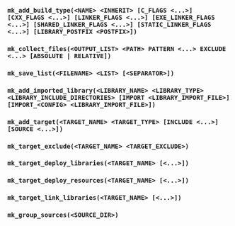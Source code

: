 ### `mk_add_build_type(<NAME> <INHERIT> [C_FLAGS <...>] [CXX_FLAGS <...>] [LINKER_FLAGS <...>] [EXE_LINKER_FLAGS <...>] [SHARED_LINKER_FLAGS <...>] [STATIC_LINKER_FLAGS <...>] [LIBRARY_POSTFIX <POSTFIX>])`

### `mk_collect_files(<OUTPUT_LIST> <PATH> PATTERN <...> EXCLUDE <...> [ABSOLUTE | RELATIVE])`
### `mk_save_list(<FILENAME> <LIST> [<SEPARATOR>])`

### `mk_add_imported_library(<LIBRARY_NAME> <LIBRARY_TYPE> <LIBRARY_INCLUDE_DIRECTORIES> [IMPORT <LIBRARY_IMPORT_FILE>] [IMPORT_<CONFIG> <LIBRARY_IMPORT_FILE>])`

### `mk_add_target(<TARGET_NAME> <TARGET_TYPE> [INCLUDE <...>] [SOURCE <...>])`

### `mk_target_exclude(<TARGET_NAME> <TARGET_EXCLUDE>)`

### `mk_target_deploy_libraries(<TARGET_NAME> [<...>])`

### `mk_target_deploy_resources(<TARGET_NAME> [<...>])`

### `mk_target_link_libraries(<TARGET_NAME> [<...>])`

### `mk_group_sources(<SOURCE_DIR>)`
